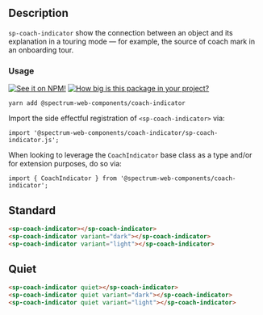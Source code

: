 ## Description

`sp-coach-indicator` show the connection between an object and its explanation in a touring mode — for example, the source of coach mark in an onboarding tour.

### Usage

[![See it on NPM!](https://img.shields.io/npm/v/@spectrum-web-components/coach-indicator?style=for-the-badge)](https://www.npmjs.com/package/@spectrum-web-components/coach-indicator)
[![How big is this package in your project?](https://img.shields.io/bundlephobia/minzip/@spectrum-web-components/coach-indicator?style=for-the-badge)](https://bundlephobia.com/result?p=@spectrum-web-components/coach-indicator)

```
yarn add @spectrum-web-components/coach-indicator
```

Import the side effectful registration of `<sp-coach-indicator>` via:

```
import '@spectrum-web-components/coach-indicator/sp-coach-indicator.js';
```

When looking to leverage the `CoachIndicator` base class as a type and/or for extension purposes, do so via:

```
import { CoachIndicator } from '@spectrum-web-components/coach-indicator';
```

## Standard

```html
<sp-coach-indicator></sp-coach-indicator>
<sp-coach-indicator variant="dark"></sp-coach-indicator>
<sp-coach-indicator variant="light"></sp-coach-indicator>
```

## Quiet

```html
<sp-coach-indicator quiet></sp-coach-indicator>
<sp-coach-indicator quiet variant="dark"></sp-coach-indicator>
<sp-coach-indicator quiet variant="light"></sp-coach-indicator>
```

